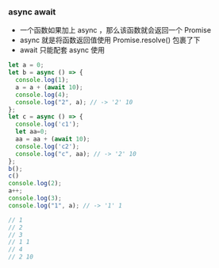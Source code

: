 ### async await

- 一个函数如果加上 async ，那么该函数就会返回一个 Promise
- async 就是将函数返回值使用 Promise.resolve() 包裹了下
- await 只能配套 async 使用

```javascript
let a = 0;
let b = async () => {
  console.log(1);
  a = a + (await 10);
  console.log(4);
  console.log("2", a); // -> '2' 10
};
let c = async () => {
  console.log('c1');
  let aa=0;
  aa = aa + (await 10);
  console.log('c2');
  console.log("c", aa); // -> '2' 10
};
b();
c()
console.log(2);
a++;
console.log(3);
console.log("1", a); // -> '1' 1

// 1
// 2
// 3
// 1 1
// 4
// 2 10
```

